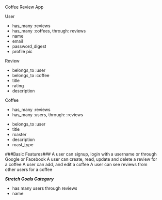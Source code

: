 Coffee Review App

User
- has_many :reviews
- has_many :coffees, through: reviews
- name
- email
- password_digest
- profile pic

Review
- belongs_to :user
- belongs_to :coffee
- title
- rating
- description


Coffee
- has_many :reviews
- has_many :users, through: :reviews
<!-- - belongs_to :category -->
- belongs_to :user
- title
- roaster
- description
- roast_type

###Basic Features###
A user can signup, login with a username or through Google or Facebook
A user can create, read, update and delete a review for a coffee
A user can add, and edit a coffee
A user can see reviews from other users for a coffee


***Stretch Goals
Category***
- has many users through reviews
- name

<!--
Comment
- belongs_to :user
- belongs_to :coffee
- text -->
